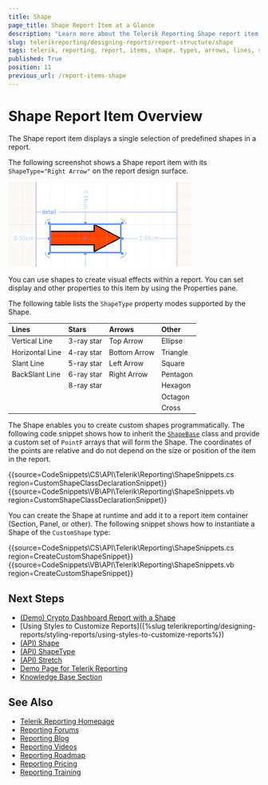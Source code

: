 ```yaml
---
title: Shape
page_title: Shape Report Item at a Glance
description: "Learn more about the Telerik Reporting Shape report item and how to choose the type of the supported lines, arrows, stars, and other shapes."
slug: telerikreporting/designing-reports/report-structure/shape
tags: telerik, reporting, report, items, shape, types, arrows, lines, stars
published: True
position: 11
previous_url: /report-items-shape
---
```


# Shape Report Item Overview

The Shape report item displays a single selection of predefined shapes in a report.

The following screenshot shows a Shape report item with its `ShapeType="Right Arrow"` on the report design surface.

![A Shape report item having its shape set to right arrow](images/Shape.png)

You can use shapes to create visual effects within a report. You can set display and other properties to this item by using the Properties pane.

The following table lists the `ShapeType` property modes supported by the Shape.

|Lines|Stars|Arrows|Other
|:---|:---|:---|:---
|Vertical Line|3-ray star|Top Arrow|Ellipse 
|Horizontal Line|4-ray star|Bottom Arrow|Triangle 
|Slant Line|5-ray star|Left Arrow|Square 
|BackSlant Line|6-ray star|Right Arrow|Pentagon 
||8-ray star||Hexagon 
||||Octagon 
||||Cross 

The Shape enables you to create custom shapes programmatically. The following code snippet shows how to inherit the [`ShapeBase`](/api/Telerik.Reporting.Drawing.Shapes.ShapeBase) class and provide a custom set of `PointF` arrays that will form the Shape. The coordinates of the points are relative and do not depend on the size or position of the item in the report.

{{source=CodeSnippets\CS\API\Telerik\Reporting\ShapeSnippets.cs region=CustomShapeClassDeclarationSnippet}}
{{source=CodeSnippets\VB\API\Telerik\Reporting\ShapeSnippets.vb region=CustomShapeClassDeclarationSnippet}}

You can create the Shape at runtime and add it to a report item container (Section, Panel, or other). The following snippet shows how to instantiate a Shape of the `CustomShape` type:

{{source=CodeSnippets\CS\API\Telerik\Reporting\ShapeSnippets.cs region=CreateCustomShapeSnippet}}
{{source=CodeSnippets\VB\API\Telerik\Reporting\ShapeSnippets.vb region=CreateCustomShapeSnippet}}


## Next Steps 

* [(Demo) Crypto Dashboard Report with a Shape](https://demos.telerik.com/reporting/crypto-dashboard)
* [Using Styles to Customize Reports]({%slug telerikreporting/designing-reports/styling-reports/using-styles-to-customize-reports%})
* [(API) Shape](/api/Telerik.Reporting.Shape)
* [(API) ShapeType](/api/Telerik.Reporting.Shape#Telerik_Reporting_Shape_ShapeType)
* [(API) Stretch](/api/Telerik.Reporting.Shape#Telerik_Reporting_Shape_Stretch)
* [Demo Page for Telerik Reporting](https://demos.telerik.com/reporting)
* [Knowledge Base Section](/knowledge-base)

## See Also

* [Telerik Reporting Homepage](https://www.telerik.com/products/reporting)
* [Reporting Forums](https://www.telerik.com/forums/reporting)
* [Reporting Blog](https://www.telerik.com/blogs/tag/reporting)
* [Reporting Videos](https://www.telerik.com/videos/reporting)
* [Reporting Roadmap](https://www.telerik.com/support/whats-new/reporting/roadmap)
* [Reporting Pricing](https://www.telerik.com/purchase/individual/reporting)
* [Reporting Training](https://learn.telerik.com/learn/course/external/view/elearning/19/reporting-report-server-training)
